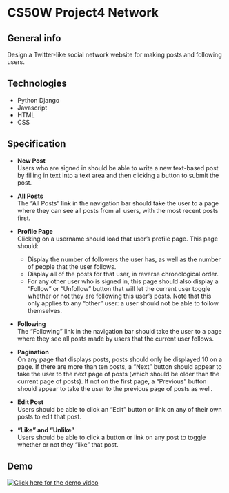 
CS50W Project4 Network
===


## General info

Design a Twitter-like social network website for making posts and following users.

## Technologies

- Python Django
- Javascript
- HTML
- CSS

## Specification

- **New Post**<br/>
Users who are signed in should be able to write a new text-based post by filling in text into a text area and then clicking a button to submit the post.

- **All Posts**<br/>
The “All Posts” link in the navigation bar should take the user to a page where they can see all posts from all users, with the most recent posts first.

- **Profile Page**<br/>
Clicking on a username should load that user’s profile page. This page should:
  - Display the number of followers the user has, as well as the number of people that the user follows.
  - Display all of the posts for that user, in reverse chronological order.
  - For any other user who is signed in, this page should also display a “Follow” or “Unfollow” button that will let the current user toggle whether or not they are following this user’s posts. Note that this only applies to any “other” user: a user should not be able to follow themselves.

- **Following**<br/>
The “Following” link in the navigation bar should take the user to a page where they see all posts made by users that the current user follows.

- **Pagination**<br/>
On any page that displays posts, posts should only be displayed 10 on a page. If there are more than ten posts, a “Next” button should appear to take the user to the next page of posts (which should be older than the current page of posts). If not on the first page, a “Previous” button should appear to take the user to the previous page of posts as well.

- **Edit Post**<br/>
Users should be able to click an “Edit” button or link on any of their own posts to edit that post.

- **“Like” and “Unlike”**<br/>
Users should be able to click a button or link on any post to toggle whether or not they “like” that post.





## Demo
[![Click here for the demo video](https://img.youtube.com/vi/ecKfimlYodw/0.jpg)](https://youtu.be/ecKfimlYodw)
